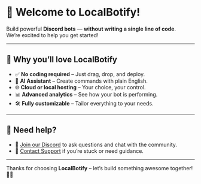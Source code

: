 # 👋 Welcome to LocalBotify!

Build powerful **Discord bots** — **without writing a single line of code**.  
We’re excited to help you get started!

---

## 🚀 Why you’ll love LocalBotify

- ✅ **No coding required** – Just drag, drop, and deploy.
- 🧠 **AI Assistant** – Create commands with plain English.
- 🌐 **Cloud or local hosting** – Your choice, your control.
- 📊 **Advanced analytics** – See how your bot is performing.
- 🛠️ **Fully customizable** – Tailor everything to your needs.

---

## 🙋 Need help?

- 🤝 [Join our Discord](#) to ask questions and chat with the community.
- 🛟 [Contact Support](#) if you’re stuck or need guidance.

---

Thanks for choosing **LocalBotify** – let’s build something awesome together! 🤖✨
